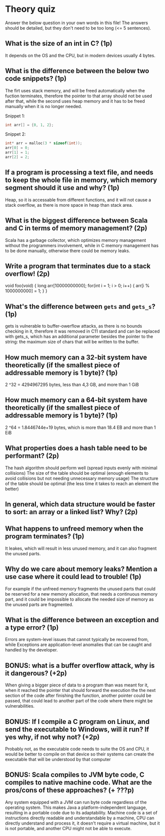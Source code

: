 # Theory quiz

Answer the below question in your own words in this file! The answers should be detailed, but they don't need to be too long
(<= 5 sentences).

## What is the size of an int in C? (1p)
It depends on the OS and the CPU, but in modern devices usually 4 bytes.

## What is the difference between the below two code snippets? (1p)
The firt uses stack memory, and will be freed automatically when the fuction terminates, therefore the pointer to that array should not be used after that, while the second uses heap memory and it has to be freed manually when it is no longer needed.

Snippet 1:
```c
int arr[] = {0, 1, 2};
```

Snippet 2:
```c
int* arr = malloc(3 * sizeof(int));
arr[0] = 0;
arr[1] = 1;
arr[2] = 2;
```

## If a program is processing a text file, and needs to keep the whole file in memory, which memory segment should it use and why? (1p) 
Heap, so it is accessable from different functions, and it will not cause a stack overflow, as there is more space in heap than stack area.

## What is the biggest difference between Scala and C in terms of memory management? (2p) 
Scala has a garbage collector, which optimizes memory management without the programmers involvement, while in C memory management has to be done manually, otherwise there could be memory leaks.

## Write a program that terminates due to a stack overflow! (2p)
void foo(void)
{
  long arr[10000000000];
  for(int i = 1; i > 0; i++)
  {
    arr[i % 1000000000] = 1;
  }
}

## What's the difference between `gets` and `gets_s`? (1p)
gets is vulnerable to buffer-owerflow attacks, as there is no bounds checking in it, therefore it was removed in C11 standard and can be replaced with gets_s, which has an additional parameter besides the pointer to the string: the maximum size of chars that will be written to the buffer.

## How much memory can a 32-bit system have theoretically (if the smallest piece of addressable memory is 1 byte)? (1p)
2 ^32 = 4294967295 bytes, less than 4,3 GB, and more than 1 GiB

## How much memory can a 64-bit system have theoretically (if the smallest piece of addressable memory is 1 byte)? (1p)
2 ^64 = 1.8446744e+19 bytes, which is more than 18.4 EB and more than 1 EiB

## What properties does a hash table need to be performant? (2p)
The hash algorithm should perform well (spread inputs evenly with minimal collisions)
The size of the table should be optimal (enough elements to avoid collisions but not needing unnecessary memory usage)
The structure of the table should be optimal (the less time it takes to reach an element the better)

## In general, which data structure would be faster to sort: an array or a linked list? Why? (2p)

## What happens to unfreed memory when the program terminates? (1p)
It leakes, which will result in less unused memory, and it can also fragment the unused parts.

## Why do we care about memory leaks? Mention a use case where it could lead to trouble! (1p)
For example if the unfreed memory fragments the unused parts that could be reserved for a new memory allocation, that needs a continuous memory part, and it could be impossible to allocate the needed size of memory as the unused parts are fragmented.

## What is the difference between an exception and a type error? (1p)
Errors are system-level issues that cannot typically be recovered from, while Exceptions are application-level anomalies that can be caught and handled by the developer.

## BONUS: what is a buffer overflow attack, why is it dangerous? (+2p)
When giving a bigger piece of data to a program than was meant for it, when it reached the pointer that should forward the execution the the next section of the code after finishing the function, another pointer could be passed, that could lead to another part of the code where there might be vulnerabilities.

## BONUS: If I compile a C program on Linux, and send the executable to Windows, will it run? If yes why, if not why not? (+2p)
Probably not, as the executable code needs to suite the OS and CPU, it would be better to compile on that device so their systems can create the executable that will be understood by that computer

## BONUS: Scala compiles to JVM byte code, C compiles to native machine code. What are the pros/cons of these approaches? (+ ???p)
Any system equipped with a JVM can run byte code regardless of the operating system. This makes Java a platform-independent language, resulting in a portable code due to its adaptability.
Machine code is a set of instructions directly readable and understandable by a machine, CPU can directly understand and process it, it doesn't require a virtual machine, but it is not portable, and another CPU might not be able to execute.



















